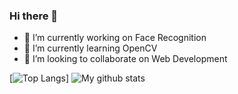 ### Hi there 👋

- 🔭 I’m currently working on Face Recognition
- 🌱 I’m currently learning OpenCV
- 👯 I’m looking to collaborate on Web Development


[![Top Langs](https://github-readme-stats.vercel.app/api/top-langs/?username=samcladson&layout=compact)] ![My github stats](https://github-readme-stats.vercel.app/api?username=samcladson&show_icons=true&theme=radical)
